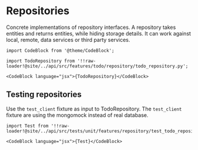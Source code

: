 # Repositories

Concrete implementations of repository interfaces. A repository takes entities and returns entities, while hiding
storage details. It can work against local, remote, data services or third party services.

```mdx-code-block
import CodeBlock from '@theme/CodeBlock';

import TodoRepository from '!!raw-loader!@site/../api/src/features/todo/repository/todo_repository.py';

<CodeBlock language="jsx">{TodoRepository}</CodeBlock>
```

## Testing repositories

Use the `test_client` fixture as input to TodoRepository. The `test_client` fixture are using the mongomock instead of
real database.

```mdx-code-block
import Test from '!!raw-loader!@site/../api/src/tests/unit/features/repository/test_todo_repository.py';

<CodeBlock language="jsx">{Test}</CodeBlock>
```